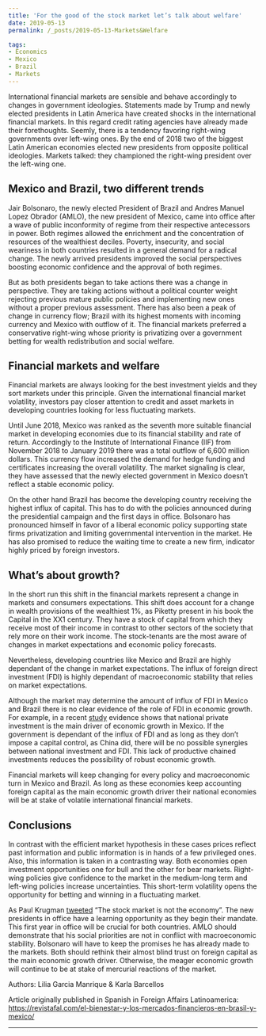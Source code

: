 ```yaml
---
title: 'For the good of the stock market let’s talk about welfare'
date: 2019-05-13
permalink: /_posts/2019-05-13-Markets&Welfare

tags:
- Economics
- Mexico
- Brazil
- Markets
---
```


International financial markets are sensible and behave accordingly to changes in government ideologies. Statements made by Trump and newly elected presidents in Latin America have created shocks in the international financial markets. In this regard credit rating agencies have already made their forethoughts. Seemly, there is a tendency favoring right-wing governments over left-wing ones. By the end of 2018 two of the biggest Latin American economies elected new presidents from opposite political ideologies. Markets talked: they championed the right-wing president over the left-wing one.

## Mexico and Brazil, two different trends

Jair Bolsonaro, the newly elected President of Brazil and Andres Manuel Lopez Obrador (AMLO), the new president of Mexico, came into office after a wave of public inconformity of regime from their respective antecessors in power. Both regimes allowed the enrichment and the concentration of resources of the wealthiest deciles. Poverty, insecurity, and social weariness in both countries resulted in a general demand for a radical change. The newly arrived presidents improved the social perspectives boosting economic confidence and the approval of both regimes.

But as both presidents began to take actions there was a change in perspective. They are taking actions without a political counter weight rejecting previous mature public policies and implementing new ones without a proper previous assessment. There has also been a peak of change in currency flow; Brazil with its highest moments with incoming currency and Mexico with outflow of it. The financial markets preferred a conservative right-wing whose priority is privatizing over a government betting for wealth redistribution and social welfare.

## Financial markets and welfare

Financial markets are always looking for the best investment yields and they sort markets under this principle. Given the international financial market volatility, investors pay closer attention to credit and asset markets in developing countries looking for less fluctuating markets.

Until June 2018, Mexico was ranked as the seventh more suitable financial market in developing economies due to its financial stability and rate of return. Accordingly to the Institute of International Finance (IIF) from November 2018 to January 2019 there was a total outflow of 6,600 million dollars. This currency flow increased the demand for hedge funding and certificates increasing the overall volatility. The market signaling is clear, they have assessed that the newly elected government in Mexico doesn’t reflect a stable economic policy.   

On the other hand Brazil has become the developing country receiving the highest influx of capital. This has to do with the policies announced during the presidential campaign and the first days in office. Bolsonaro has pronounced himself in favor of a liberal economic policy supporting state firms privatization and limiting governmental intervention in the market. He has also promised to reduce the waiting time to create a new firm, indicator highly priced by foreign investors. 

## What’s about growth?

In the short run this shift in the financial markets represent a change in markets and consumers expectations. This shift does account for a change in wealth provisions of the wealthiest 1%, as Piketty present in his book the Capital in the XX1 century. They have a stock of capital from which they receive most of their income in contrast to other sectors of the society that rely more on their work income. The stock-tenants are the most aware of changes in market expectations and economic policy forecasts.

Nevertheless, developing countries like Mexico and Brazil are highly dependant of the change in market expectations. The influx of foreign direct investment (FDI) is highly dependant of macroeconomic stability that relies on market expectations.

Although the market may determine the amount of influx of FDI in Mexico and Brazil there is no clear evidence of the role of FDI in economic growth. For example, in a recent [study](http://www.economia.unam.mx/assets/pdfs/econunam/46/06Joseomero.pdf) evidence shows that national private investment is the main driver of economic growth in Mexico. If the government is dependant of the influx of FDI and as long as they don’t impose a capital control, as China did, there will be no possible synergies between national investment and FDI. This lack of productive chained investments reduces the possibility of robust economic growth.

Financial markets will keep changing for every policy and macroeconomic turn in Mexico and Brazil. As long as these economies keep accounting foreign capital as the main economic growth driver their national economies will be at stake of volatile international financial markets.

## Conclusions

In contrast with the efficient market hypothesis in these cases prices reflect past information and public information is in hands of a few privileged ones. Also, this information is taken in a contrasting way. Both economies open investment opportunities one for bull and the other for bear markets. Right-wing policies give confidence to the market in the medium-long term and left-wing policies increase uncertainties. This short-term volatility opens the opportunity for betting and winning in a fluctuating market. 

As Paul Krugman [tweeted](https://twitter.com/paulkrugman/status/977290827507666944) “The stock market is not the economy”. The new presidents in office have a learning opportunity as they begin their mandate. This first year in office will be crucial for both countries. AMLO should demonstrate that his social priorities are not in conflict with macroeconomic stability. Bolsonaro will have to keep the promises he has already made to the markets. Both should rethink their almost blind trust on foreign capital as the main economic growth driver. Otherwise, the meager economic growth will continue to be at stake of mercurial reactions of the market. 


Authors: Lilia Garcia Manrique & Karla Barcellos

Article originally published in Spanish in Foreign Affairs Latinoamerica: https://revistafal.com/el-bienestar-y-los-mercados-financieros-en-brasil-y-mexico/

-----

